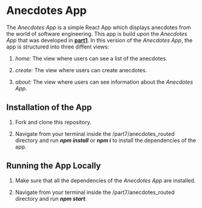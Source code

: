 # Anecdotes App

The *Anecdotes App* is a simple React App which displays anecdotes from the world of software engineering. This app is build upon the *Anecdotes App* that was developed in [**part1**](https://github.com/katerina-tziala/fullstackopen2019/tree/master/part1/anecdotes). In this version of the *Anecdotes App*, the app is structured into three diffent views:

1. *home:* The view where users can see a list of the anecdotes.

2. *create:* The view where users can create anecdotes.

3. *about:* The view where users can see information about the *Anecdotes App*.


## Installation of the App

1. Fork and clone this repository.

2. Navigate from your terminal inside the /part7/anecdotes_routed directory and run ***npm install*** or ***npm i*** to install the dependencies of the app.


## Running the App Locally

1. Make sure that all the dependencies of the *Anecdotes App* are installed.

2. Navigate from your terminal inside the /part7/anecdotes_routed directory and run ***npm start***.
